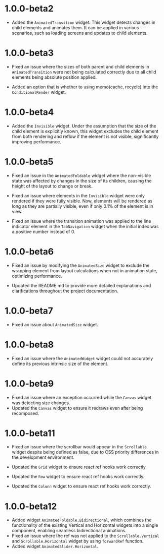 # 1.0.0-beta2
- Added the `AnimatedTransition` widget. This widget detects changes in child elements and animates them. It can be applied in various scenarios, such as loading screens and updates to child elements.

# 1.0.0-beta3
- Fixed an issue where the sizes of both parent and child elements in `AnimatedTransition` were not being calculated correctly due to all child elements being absolute position applied.

- Added an option that is whether to using memo(cache, recycle) into the `ConditionalRender` widget.

# 1.0.0-beta4
- Added the `Invisible` widget. Under the assumption that the size of the child element is explicitly known, this widget excludes the child element from both rendering and reflow if the element is not visible, significantly improving performance.

# 1.0.0-beta5
- Fixed an issue in the `AnimatedFoldable` widget where the non-visible state was affected by changes in the size of its children, causing the height of the layout to change or break.

- Fixed an issue where elements in the `Invisible` widget were only rendered if they were fully visible. Now, elements will be rendered as long as they are partially visible, even if only 0.1% of the element is in view.

- Fixed an issue where the transition animation was applied to the line indicator element in the `TabNavigation` widget when the initial index was a positive number instead of 0.

# 1.0.0-beta6
- Fixed an issue by modifying the `AnimatedSize` widget to exclude the wrapping element from layout calculations when not in animation state, optimizing performance.

- Updated the README.md to provide more detailed explanations and clarifications throughout the project documentation.

# 1.0.0-beta7
- Fixed an issue about `AnimatedSize` widget.

# 1.0.0-beta8
- Fixed an issue where the `AnimatedWidget` widget could not accurately define its previous intrinsic size of the element.

# 1.0.0-beta9
- Fixed an issue where an exception occurred while the `Canvas` widget was detecting size changes.
- Updated the `Canvas` widget to ensure it redraws even after being recomposed.

# 1.0.0-beta11
- Fixed an issue where the scrollbar would appear in the `Scrollable` widget despite being defined as false, due to CSS priority differences in the development environment.

- Updated the `Grid` widget to ensure react ref hooks work correctly.
- Updated the `Row` widget to ensure react ref hooks work correctly.
- Updated the `Colunn` widget to ensure react ref hooks work correctly.

# 1.0.0-beta12
- Added widget `AnimatedFoldable.Bidirectional`, which combines the functionality of the existing Vertical and Horizontal widgets into a single component, enabling seamless bidirectional animations.
- Fixed an issue where the ref was not applied to the `Scrollable.Vertical` and `Scrollable.Horizontal` widget by using `forwardRef` function.
- Added widget `AnimatedSlider.Horizontal`.